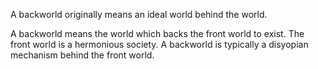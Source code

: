 A backworld originally means an ideal world behind the world.

A backworld means the world which backs the front world to exist. The front world is a hermonious society. A backworld is typically a disyopian mechanism behind the front world.
